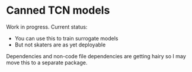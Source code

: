 # Canned TCN models

Work in progress. Current status:

 - You can use this to train surrogate models
 - But not skaters are as yet deployable 

Dependencies and non-code file dependencies are getting hairy so I may move this to a separate package. 
